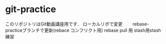 # git-practice
このリポジトリはGit動画講座用です．
ローカルリポで変更　　
rebase-practiceブランチで更新(rebace コンフリクト用)
rebase pull 用
stash用stash練習